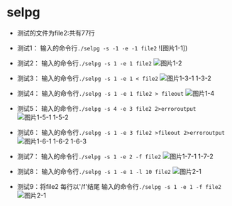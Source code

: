 # selpg
* 测试的文件为file2:共有77行

* 测试1：
输入的命令行`./selpg -s -1 -e -1 file2`
![图片1-1])

* 测试2：
输入的命令行`./selpg -s 1 -e 1 file2`
![图片1-2]()

* 测试3：
输入的命令行`./selpg -s 1 -e 1 < file2`
![图片1-3-1 1-3-2]()


* 测试4：
输入的命令行`./selpg -s 1 -e 1 file2 > fileout`
![图片1-4]()

* 测试5：
输入的命令行`./selpg -s 4 -e 3 file2 2>erroroutput`
![图片1-5-1 1-5-2]()

* 测试6：
输入的命令行`./selpg -s 1 -e 3 file2 >fileout 2>erroroutput`
![图片1-6-1 1-6-2 1-6-3]()

* 测试7：
输入的命令行`./selpg -s 1 -e 2 -f file2`
![图片1-7-1 1-7-2]()

* 测试8：
输入的命令行`./selpg -s 1 -e 1 -l 10 file2`
![图片2-1]()

* 测试9：将file2 每行以'/f'结尾
输入的命令行`./selpg -s 1 -e 1 -f file2`
![图片2-1]()
